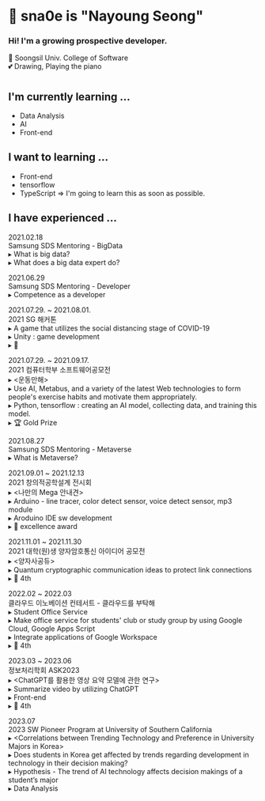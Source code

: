 # 🙂 sna0e is "Nayoung Seong"
### Hi! I'm a growing prospective developer.

🏫 Soongsil Univ. College of Software <br>
💕 Drawing, Playing the piano

# 

## I'm currently learning ...
* Data Analysis
* AI
* Front-end


## I want to learning ...
* Front-end
* tensorflow
* TypeScript
=> I'm going to learn this as soon as possible.  


## I have experienced ...
2021.02.18  
  Samsung SDS Mentoring - BigData  
  ▸ What is big data?  
  ▸ What does a big data expert do?  

2021.06.29  
    Samsung SDS Mentoring - Developer  
    ▸ Competence as a developer  

2021.07.29. ~ 2021.08.01.  
  2021 SG 해커톤  
  ▸ A game that utilizes the social distancing stage of COVID-19  
  ▸ Unity : game development   
  ▸ 🥉  

2021.07.29. ~ 2021.09.17.  
  2021 컴퓨터학부 소프트웨어공모전  
  ▸ <운동만해>  
  ▸ Use AI, Metabus, and a variety of the latest Web technologies to form people's exercise habits and motivate them appropriately.  
  ▸ Python, tensorflow : creating an AI model, collecting data, and training this model.  
  ▸ 🏆 Gold Prize  

2021.08.27   
  Samsung SDS Mentoring - Metaverse   
  ▸ What is Metaverse?  

2021.09.01 ~ 2021.12.13  
  2021 창의적공학설계 전시회  
  ▸ <나만의 Mega 안내견>  
  ▸ Arduino - line tracer, color detect sensor, voice detect sensor, mp3 module  
  ▸ Aroduino IDE sw development   
  ▸ 🏅 excellence award  

2021.11.01 ~ 2021.11.30  
  2021 대학(원)생 양자암호통신 아이디어 공모전    
  ▸ <양자사공듀>  
  ▸ Quantum cryptographic communication ideas to protect link connections  
  ▸ 🏅 4th  

2022.02 ~ 2022.03  
클라우드 이노베이션 컨테서트 - 클라우드를 부탁해   
  ▸ <SOS> Student Office Service  
  ▸ Make office service for students' club or study group by using Google Cloud, Google Apps Script  
  ▸ Integrate applications of Google Workspace  
  ▸ 🏅 4th  

2023.03 ~ 2023.06  
정보처리학회 ASK2023  
  ▸ <ChatGPT를 활용한 영상 요약 모델에 관한 연구>  
  ▸ Summarize video by utilizing ChatGPT   
  ▸ Front-end   
  ▸ 🏅 4th  

2023.07   
2023 SW Pioneer Program at University of Southern California   
  ▸ \<Correlations between Trending Technology and Preference in  University Majors in Korea>   
  ▸ Does students in Korea get affected by trends regarding development in technology in their decision making?   
  ▸ Hypothesis - The trend of AI technology affects decision makings of a student’s major   
  ▸ Data Analysis   

  
<!--
**sna0e/sna0e** is a ✨ _special_ ✨ repository because its `README.md` (this file) appears on your GitHub profile.

Here are some ideas to get you started:

- 🔭 I’m currently working on ...
- 🌱 I’m currently learning ...
- 👯 I’m looking to collaborate on ...
- 🤔 I’m looking for help with ...
- 💬 Ask me about ...
- 📫 How to reach me: ...
- 😄 Pronouns: ...
- ⚡ Fun fact: ...
-->
